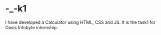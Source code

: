 # -_-k1
I have developed a Calculator using HTML, CSS and JS. It is the task1 for Oasis Infobyte internship.
